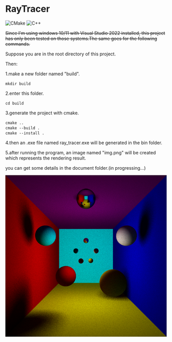 RayTracer
==================================

![CMake](https://img.shields.io/badge/CMake-v3.16-green)
![C++](https://img.shields.io/badge/C++-11-green)

~~Since I'm using windows 10/11 with Visual Studio 2022 installed, this project has only been tested on those systems.The same goes for the following commands.~~

Suppose you are in the root directory of this project.

Then:

1.make a new folder named "build".

```
mkdir build
```

2.enter this folder.

```
cd build
```

3.generate the project with cmake.

```
cmake ..
cmake --build .
cmake --install .
```

4.then an .exe file named ray_tracer.exe will be generated in the bin folder.

5.after running the program, an image named "img.png" will be created which represents the rendering result.


you can get some details in the document folder.(in progressing...)

![img](sample.bmp)